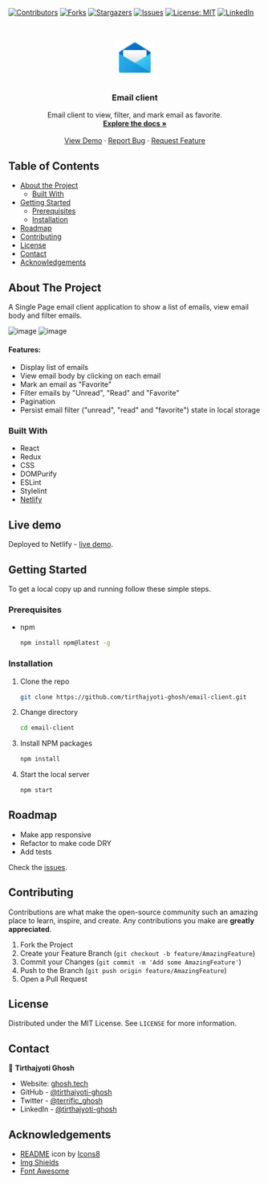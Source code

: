 [![Contributors][contributors-shield]][contributors-url]
[![Forks][forks-shield]][forks-url]
[![Stargazers][stars-shield]][stars-url]
[![Issues][issues-shield]][issues-url]
[![License: MIT][license-shield]][license-url]
[![LinkedIn][linkedin-shield]][linkedin-url]

<!-- PROJECT LOGO -->
<br />
<p align="center">
  <a href="https://github.com/tirthajyoti-ghosh/email-client">
    <img src="./public/icon.png" alt="Logo" width="80" height="80">
  </a>

  <h3 align="center">Email client</h3>

  <p align="center">
    Email client to view, filter, and mark email as favorite.
    <br />
    <a href="https://github.com/tirthajyoti-ghosh/email-client"><strong>Explore the docs »</strong></a>
    <br />
    <br />
    <a href="https://ghosh-email-client.netlify.app/">View Demo</a>
    ·
    <a href="https://github.com/tirthajyoti-ghosh/email-client/issues">Report Bug</a>
    ·
    <a href="https://github.com/tirthajyoti-ghosh/email-client/issues">Request Feature</a>
  </p>
</p>

<!-- TABLE OF CONTENTS -->
## Table of Contents

* [About the Project](#about-the-project)
  * [Built With](#built-with)
* [Getting Started](#getting-started)
  * [Prerequisites](#prerequisites)
  * [Installation](#installation)
* [Roadmap](#roadmap)
* [Contributing](#contributing)
* [License](#license)
* [Contact](#contact)
* [Acknowledgements](#acknowledgements)

<!-- ABOUT THE PROJECT -->
## About The Project

A Single Page email client application to show a list of emails, view email body and filter emails.

![image](https://user-images.githubusercontent.com/57726348/148981205-57af9a49-1cd2-40fc-b873-0449314615a8.png)
![image](https://user-images.githubusercontent.com/57726348/148986731-b57f9043-40ba-46bf-86af-f8c0282e3618.png)

#### Features:

* Display list of emails
* View email body by clicking on each email
* Mark an email as "Favorite"
* Filter emails by "Unread", "Read" and "Favorite"
* Pagination
* Persist email filter ("unread", "read" and "favorite") state in local storage

### Built With

* React
* Redux
* CSS
* DOMPurify
* ESLint
* Stylelint
* [Netlify](https://ghosh-email-client.netlify.app/)

## Live demo

Deployed to Netlify - [live demo](https://ghosh-email-client.netlify.app/).

<!-- GETTING STARTED -->
## Getting Started

To get a local copy up and running follow these simple steps.

### Prerequisites

* npm

    ```sh
    npm install npm@latest -g
    ```

### Installation

1. Clone the repo

    ```sh
    git clone https://github.com/tirthajyoti-ghosh/email-client.git
    ```

2. Change directory

    ```sh
    cd email-client
    ```

3. Install NPM packages

    ```sh
    npm install
    ```

4. Start the local server

    ```sh
    npm start
    ```

<!-- ROADMAP -->
## Roadmap

* Make app responsive
* Refactor to make code DRY
* Add tests

Check the [issues](https://github.com/tirthajyoti-ghosh/email-client/issues).

<!-- CONTRIBUTING -->
## Contributing

Contributions are what make the open-source community such an amazing place to learn, inspire, and create. Any contributions you make are **greatly appreciated**.

1. Fork the Project
2. Create your Feature Branch (`git checkout -b feature/AmazingFeature`)
3. Commit your Changes (`git commit -m 'Add some AmazingFeature'`)
4. Push to the Branch (`git push origin feature/AmazingFeature`)
5. Open a Pull Request

<!-- LICENSE -->
## License

Distributed under the MIT License. See `LICENSE` for more information.

<!-- CONTACT -->
## Contact

👤 **Tirthajyoti Ghosh**

* Website: [ghosh.tech](https://ghosh.tech)
* GitHub - [@tirthajyoti-ghosh](https://github.com/tirthajyoti-ghosh)
* Twitter - [@terrific_ghosh](https://twitter.com/terrific_ghosh)
* LinkedIn - [@tirthajyoti-ghosh](https://www.linkedin.com/in/tirthajyoti-ghosh/)

<!-- ACKNOWLEDGEMENTS -->
## Acknowledgements

* <a target="_blank" href="https://icons8.com/icon/bqI4gOgp4z1f/email-open">README</a> icon by <a target="_blank" href="https://icons8.com">Icons8</a>
* [Img Shields](https://shields.io)
* [Font Awesome](https://fontawesome.com)

<!-- MARKDOWN LINKS & IMAGES -->
<!-- https://www.markdownguide.org/basic-syntax/#reference-style-links -->
[contributors-shield]: https://img.shields.io/github/contributors/tirthajyoti-ghosh/email-client.svg?style=flat-square
[contributors-url]: https://github.com/tirthajyoti-ghosh/email-client/graphs/contributors
[forks-shield]: https://img.shields.io/github/forks/tirthajyoti-ghosh/email-client.svg?style=flat-square
[forks-url]: https://github.com/tirthajyoti-ghosh/email-client/network/members
[stars-shield]: https://img.shields.io/github/stars/tirthajyoti-ghosh/email-client.svg?style=flat-square
[stars-url]: https://github.com/tirthajyoti-ghosh/email-client/stargazers
[issues-shield]: https://img.shields.io/github/issues/tirthajyoti-ghosh/email-client.svg?style=flat-square
[issues-url]: https://github.com/tirthajyoti-ghosh/email-client/issues
[license-shield]: https://img.shields.io/badge/License-MIT-yellow.svg
[license-url]: https://github.com/tirthajyoti-ghosh/email-client/blob/development/LICENSE
[linkedin-shield]: https://img.shields.io/badge/-LinkedIn-black.svg?style=flat-square&logo=linkedin&colorB=555
[linkedin-url]: https://www.linkedin.com/in/tirthajyoti-ghosh/